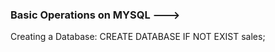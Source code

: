 ### Basic Operations on MYSQL --->

Creating a Database:
                        CREATE DATABASE IF NOT EXIST sales;
                     
